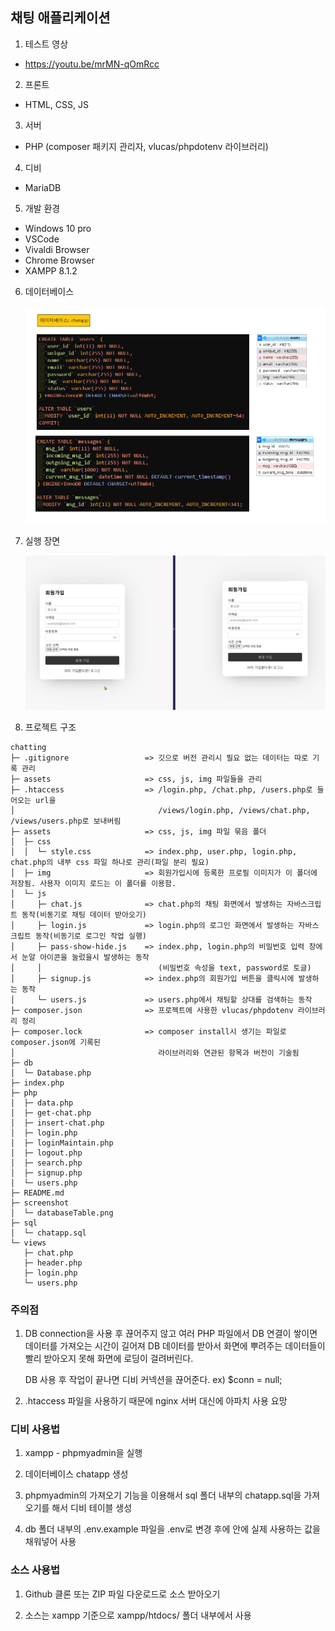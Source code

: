 ## 채팅 애플리케이션

1. 테스트 영상

- <https://youtu.be/mrMN-qOmRcc>

2. 프론트

- HTML, CSS, JS

3. 서버

- PHP (composer 패키지 관리자, vlucas/phpdotenv 라이브러리)

4. 디비

- MariaDB

5. 개발 환경

- Windows 10 pro <br>
- VSCode <br>
- Vivaldi Browser <br>
- Chrome Browser <br>
- XAMPP 8.1.2

6. 데이터베이스

   ![데이터베이스 테이블](screenshot/databaseTable.png)

7. 실행 장면

   ![실행 장면](screenshot/play.gif)

8. 프로젝트 구조

```
chatting
├─ .gitignore                 => 깃으로 버전 관리시 필요 없는 데이터는 따로 기록 관리
├─ assets                     => css, js, img 파일들을 관리
├─ .htaccess                  => /login.php, /chat.php, /users.php로 들어오는 url을
│                                /views/login.php, /views/chat.php, /views/users.php로 보내버림
├─ assets                     => css, js, img 파일 묶음 폴더
│  ├─ css
│  │  └─ style.css            => index.php, user.php, login.php, chat.php의 내부 css 파일 하나로 관리(파일 분리 필요)
│  ├─ img                     => 회원가입시에 등록한 프로필 이미지가 이 폴더에 저장됨. 사용자 이미지 로드는 이 폴더를 이용함.
│  └─ js
│     ├─ chat.js              => chat.php의 채팅 화면에서 발생하는 자바스크립트 동작(비동기로 채팅 데이터 받아오기)
│     ├─ login.js             => login.php의 로그인 화면에서 발생하는 자바스크립트 동작(비동기로 로그인 작업 실행)
│     ├─ pass-show-hide.js    => index.php, login.php의 비밀번호 입력 창에서 눈알 아이콘을 눌렀을시 발생하는 동작
│     │                          (비밀번호 속성을 text, password로 토글)
│     ├─ signup.js            => index.php의 회원가입 버튼을 클릭시에 발생하는 동작
│     └─ users.js             => users.php에서 채팅할 상대를 검색하는 동작
├─ composer.json              => 프로젝트에 사용한 vlucas/phpdotenv 라이브러리 정리
├─ composer.lock              => composer install시 생기는 파일로 composer.json에 기록된
│                                라이브러리와 연관된 항목과 버전이 기술됨
├─ db
│  └─ Database.php
├─ index.php
├─ php
│  ├─ data.php
│  ├─ get-chat.php
│  ├─ insert-chat.php
│  ├─ login.php
│  ├─ loginMaintain.php
│  ├─ logout.php
│  ├─ search.php
│  ├─ signup.php
│  └─ users.php
├─ README.md
├─ screenshot
│  └─ databaseTable.png
├─ sql
│  └─ chatapp.sql
└─ views
   ├─ chat.php
   ├─ header.php
   ├─ login.php
   └─ users.php

```

### 주의점

1. DB connection을 사용 후 끊어주지 않고 여러 PHP 파일에서
   DB 연결이 쌓이면 데이터를 가져오는 시간이 길어져
   DB 데이터를 받아서 화면에 뿌려주는 데이터들이
   빨리 받아오지 못해 화면에 로딩이 걸려버린다.

   DB 사용 후 작업이 끝나면 디비 커넥션을 끊어준다.
   ex) $conn = null;

2. .htaccess 파일을 사용하기 때문에 nginx 서버 대신에 아파치 사용 요망

### 디비 사용법

1. xampp - phpmyadmin을 실행

2. 데이터베이스 chatapp 생성

3. phpmyadmin의 가져오기 기능을 이용해서 sql 폴더 내부의 chatapp.sql을 가져오기를 해서 디비 테이블 생성

4. db 폴더 내부의 .env.example 파일을 .env로 변경 후에 안에 실제 사용하는 값을 채워넣어 사용

### 소스 사용법

1. Github 클론 또는 ZIP 파일 다운로드로 소스 받아오기

2. 소스는 xampp 기준으로 xampp/htdocs/ 폴더 내부에서 사용
